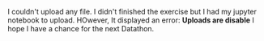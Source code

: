 I couldn't upload any file. I didn't finished the exercise but I had my jupyter notebook to upload. HOwever, It displayed an error: **Uploads are disable**
I hope I have a chance for the next Datathon.
